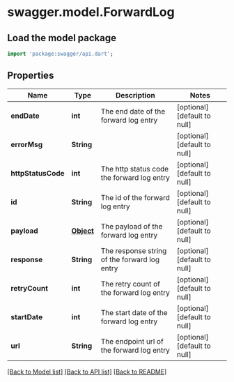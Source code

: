 # swagger.model.ForwardLog

## Load the model package
```dart
import 'package:swagger/api.dart';
```

## Properties
Name | Type | Description | Notes
------------ | ------------- | ------------- | -------------
**endDate** | **int** | The end date of the forward log entry | [optional] [default to null]
**errorMsg** | **String** |  | [optional] [default to null]
**httpStatusCode** | **int** | The http status code the forward log entry | [optional] [default to null]
**id** | **String** | The id of the forward log entry | [optional] [default to null]
**payload** | [**Object**](Object.md) | The payload of the forward log entry | [optional] [default to null]
**response** | **String** | The response string of the forward log entry | [optional] [default to null]
**retryCount** | **int** | The retry count of the forward log entry | [optional] [default to null]
**startDate** | **int** | The start date of the forward log entry | [optional] [default to null]
**url** | **String** | The endpoint url of the forward log entry | [optional] [default to null]

[[Back to Model list]](../README.md#documentation-for-models) [[Back to API list]](../README.md#documentation-for-api-endpoints) [[Back to README]](../README.md)


